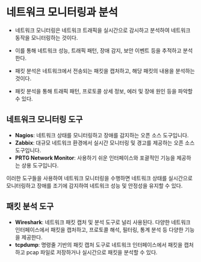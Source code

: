 # 네트워크 모니터링과 분석

- 네트워크 모니터링은 네트워크 트래픽을 실시간으로 감시하고 분석하여 네트워크 동작을 모니터링하는 것이다. 
- 이를 통해 네트워크 성능, 트래픽 패턴, 장애 감지, 보안 이벤트 등을 추적하고 분석한다.

- 패킷 분석은 네트워크에서 전송되는 패킷을 캡처하고, 해당 패킷의 내용을 분석하는 것이다. 
- 패킷 분석을 통해 트래픽 패턴, 프로토콜 상세 정보, 에러 및 장애 원인 등을 파악할 수 있다.

## 네트워크 모니터링 도구

- **Nagios**: 네트워크 상태를 모니터링하고 장애를 감지하는 오픈 소스 도구입니다.
- **Zabbix**: 대규모 네트워크 환경에서 실시간 모니터링 및 경고를 제공하는 오픈 소스 도구입니다.
- **PRTG Network Monitor**: 사용하기 쉬운 인터페이스와 포괄적인 기능을 제공하는 상용 도구입니다.

이러한 도구들을 사용하여 네트워크 모니터링을 수행하면 네트워크 상태를 실시간으로 모니터링하고 장애를 조기에 감지하여 네트워크 성능 및 안정성을 유지할 수 있다.

## 패킷 분석 도구

- **Wireshark**: 네트워크 패킷 캡처 및 분석 도구로 널리 사용된다. 다양한 네트워크 인터페이스에서 패킷을 캡처하고, 프로토콜 해석, 필터링, 통계 분석 등 다양한 기능을 제공한다.
- **tcpdump**: 명령줄 기반의 패킷 캡처 도구로 네트워크 인터페이스에서 패킷을 캡처하고 pcap 파일로 저장하거나 실시간으로 패킷을 분석할 수 있다.

